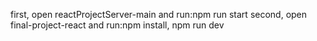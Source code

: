 first, open reactProjectServer-main and run:npm run start
second, open final-project-react and run:npm install, npm run dev
